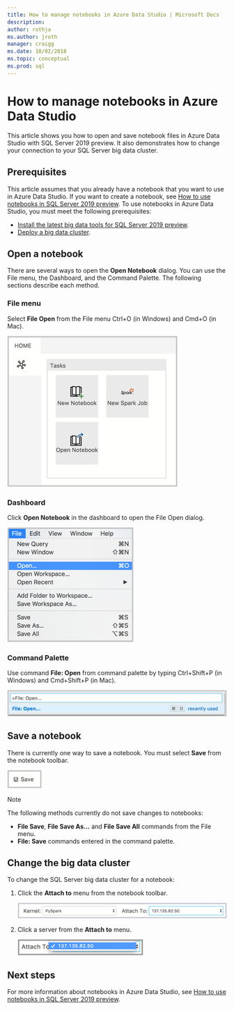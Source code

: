 ```yaml
---
title: How to manage notebooks in Azure Data Studio | Microsoft Docs
description:
author: rothja 
ms.author: jroth 
manager: craigg
ms.date: 10/02/2018
ms.topic: conceptual
ms.prod: sql
---
```


# How to manage notebooks in Azure Data Studio

This article shows you how to open and save notebook files in Azure Data Studio with SQL Server 2019 preview. It also demonstrates how to change your connection to your SQL Server big data cluster.

## Prerequisites

This article assumes that you already have a notebook that you want to use in Azure Data Studio. If you want to create a notebook, see [How to use notebooks in SQL Server 2019 preview](notebooks-guidance.md). To use notebooks in Azure Data Studio, you must meet the following prerequisites:

- [Install the latest big data tools for SQL Server 2019 preview](deploy-big-data-tools.md).
- [Deploy a big data cluster](quickstart-big-data-cluster-deploy.md).

## Open a notebook

There are several ways to open the **Open Notebook** dialog. You can use the File menu, the Dashboard, and the Command Palette. The following sections describe each method.

### File menu

Select **File Open** from the File menu Ctrl+O (in Windows) and Cmd+O (in Mac).

![Open the Open File dialog by selecting File Open](./media/notebooks-how-to-manage/open-file-1.png) 

### Dashboard

Click **Open Notebook** in the dashboard to open the File Open dialog.

![Open the Open File dialog by selecting Open Notebook in the dashboard](./media/notebooks-how-to-manage/open-file-2.png) 

### Command Palette

Use command **File: Open** from command palette by typing Ctrl+Shift+P (in Windows) and Cmd+Shift+P (in Mac).

![Open the Open File dialog by entering File:Open in the command palette](./media/notebooks-how-to-manage/open-file-3.png)

## Save a notebook

There is currently one way to save a notebook. You must select **Save** from the notebook toolbar.

![Save File by clicking Save in the notebook toolbar](./media/notebooks-how-to-manage/save-file-1.png)

> [!NOTE]
> The following methods currently do not save changes to notebooks:
>
> - **File Save**, **File Save As...** and **File Save All** commands from the File menu.
> - **File: Save** commands entered in the command palette.

## Change the big data cluster

To change the SQL Server big data cluster for a notebook:

1. Click the **Attach to** menu from the notebook toolbar.

   ![Click the Attach to menu in the notebook toolbar](./media/notebooks-how-to-manage/select-attach-to-1.png)

2. Click a server from the **Attach to** menu.

   ![Select a server from the Attach to menu](./media/notebooks-how-to-manage/select-attach-to-2.png)

## Next steps

For more information about notebooks in Azure Data Studio, see [How to use notebooks in SQL Server 2019 preview](notebooks-guidance.md).
